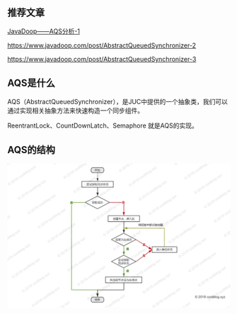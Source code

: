 ## 推荐文章

[JavaDoop——AQS分析-1](https://javadoop.com/post/AbstractQueuedSynchronizer)

https://www.javadoop.com/post/AbstractQueuedSynchronizer-2

https://www.javadoop.com/post/AbstractQueuedSynchronizer-3

## AQS是什么

AQS（AbstractQueuedSynchronizer），是JUC中提供的一个抽象类，我们可以通过实现相关抽象方法来快速构造一个同步组件。

ReentrantLock、CountDownLatch、Semaphore 就是AQS的实现。

## AQS的结构

![1576486508(1)](img/Java并发编程：10-AQS/1576486508(1)-0775288.jpg)
